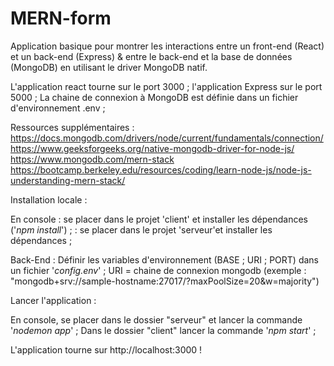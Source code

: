 # MERN-form
Application basique pour montrer les interactions entre un front-end (React) et un back-end (Express) & entre le back-end et la base de données (MongoDB) en utilisant le driver MongoDB natif.

L'application react tourne sur le port 3000 ; l'application Express sur le port 5000 ;
La chaine de connexion à MongoDB est définie dans un fichier d'environnement .env ;


Ressources supplémentaires :
https://docs.mongodb.com/drivers/node/current/fundamentals/connection/ <br />
https://www.geeksforgeeks.org/native-mongodb-driver-for-node-js/
https://www.mongodb.com/mern-stack
https://bootcamp.berkeley.edu/resources/coding/learn-node-js/node-js-understanding-mern-stack/








Installation locale :

En console : se placer dans le projet 'client' et installer les dépendances ('_npm install_') ; 
           : se placer dans le projet 'serveur'et installer les dépendances ;
           
Back-End : Définir les variables d'environnement (BASE ; URI ; PORT) dans un fichier '_config.env_' ;
          URI = chaine de connexion mongodb (exemple : "mongodb+srv://sample-hostname:27017/?maxPoolSize=20&w=majority")

Lancer l'application :

  En console, se placer dans le dossier "serveur"  et lancer la commande '_nodemon app_' ;
  Dans le dossier "client" lancer la commande '_npm start_' ;
  
L'application tourne sur http://localhost:3000 !
